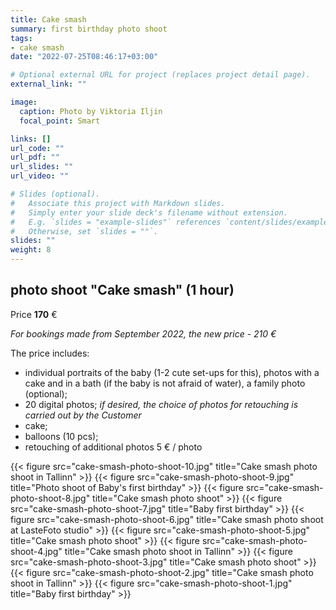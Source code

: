```yaml
---
title: Cake smash
summary: first birthday photo shoot
tags:
- cake smash
date: "2022-07-25T08:46:17+03:00"

# Optional external URL for project (replaces project detail page).
external_link: ""

image:
  caption: Photo by Viktoria Iljin
  focal_point: Smart

links: []
url_code: ""
url_pdf: ""
url_slides: ""
url_video: ""

# Slides (optional).
#   Associate this project with Markdown slides.
#   Simply enter your slide deck's filename without extension.
#   E.g. `slides = "example-slides"` references `content/slides/example-slides.md`.
#   Otherwise, set `slides = ""`.
slides: ""
weight: 8
---
```


## photo shoot "Cake smash" (1 hour)

Price **170** €

_For bookings made from September 2022, the new price - 210 €_

The price includes:

* individual portraits of the baby (1-2 cute set-ups for this), photos with a cake and in a bath (if the baby is not afraid of water), a family photo (optional);
* 20 digital photos;
_if desired, the choice of photos for retouching is carried out by the Customer_
* cake;
* balloons (10 pcs);
* retouching of additional photos 5 € / photo

{{< figure src="cake-smash-photo-shoot-10.jpg" title="Cake smash photo shoot in Tallinn" >}}
{{< figure src="cake-smash-photo-shoot-9.jpg" title="Photo shoot of Baby's first birthday" >}}
{{< figure src="cake-smash-photo-shoot-8.jpg" title="Cake smash photo shoot" >}}
{{< figure src="cake-smash-photo-shoot-7.jpg" title="Baby first birthday" >}}
{{< figure src="cake-smash-photo-shoot-6.jpg" title="Cake smash photo shoot at LasteFoto studio" >}}
{{< figure src="cake-smash-photo-shoot-5.jpg" title="Cake smash photo shoot" >}}
{{< figure src="cake-smash-photo-shoot-4.jpg" title="Cake smash photo shoot in Tallinn" >}}
{{< figure src="cake-smash-photo-shoot-3.jpg" title="Cake smash photo shoot" >}}
{{< figure src="cake-smash-photo-shoot-2.jpg" title="Cake smash photo shoot in Tallinn" >}}
{{< figure src="cake-smash-photo-shoot-1.jpg" title="Baby first birthday" >}}